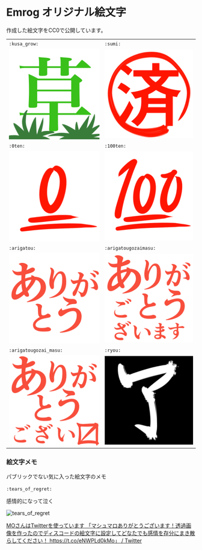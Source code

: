 # Emrog オリジナル絵文字

作成した絵文字をCC0で公開しています。

|    |    |
| ---- | ---- |
|  `:kusa_grow:`  |  `:sumi:`  |
|  ![](./kusa_grow.png)  |  ![](./sumi.png)  |
|  `:0ten:`  |  `:100ten:`  |
|  ![](./0ten.png)  |  ![](./100ten.png)  |
|  `:arigatou:`  |  `:arigatougozaimasu:`  |
|  ![](./arigatou.png)  |  ![](./arigatougozaimasu.png)  |
|  `:arigatougozai_masu:`  |  `:ryou:`  |
|  ![](./arigatougozai_masu.png)  |  ![](./ryou.png)  |


### 絵文字メモ

パブリックでない気に入った絵文字のメモ

`:tears_of_regret:`

感情的になって泣く

![tears_of_regret](https://pbs.twimg.com/media/DuTd2clUwAAD0ld?format=png)

[MOさんはTwitterを使っています 「マシュマロありがとうございます！透過画像を作ったのでディスコードの絵文字に設定してどなたでも感情を存分にまき散らしてください！ https://t.co/eNWPLd0kMo」 / Twitter](https://twitter.com/10moccc/status/1073226994668584960)

